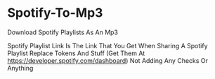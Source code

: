 # Spotify-To-Mp3
Download Spotify Playlists As An Mp3

Spotify Playlist Link Is The Link That You Get When Sharing A Spotify Playlist
Replace Tokens And Stuff (Get Them At https://developer.spotify.com/dashboard)
Not Adding Any Checks Or Anything
